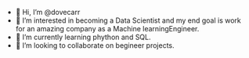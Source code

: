 - 👋 Hi, I’m @dovecarr
- 👀 I’m interested in becoming a Data Scientist and my end goal is work for an amazing company as a Machine learningEngineer.
- 🌱 I’m currently learning phython and SQL.
- 💞️ I’m looking to collaborate on begineer projects.

<!---
dovecarr/dovecarr is a ✨ special ✨ repository because its `README.md` (this file) appears on your GitHub profile.
You can click the Preview link to take a look at your changes.
--->
